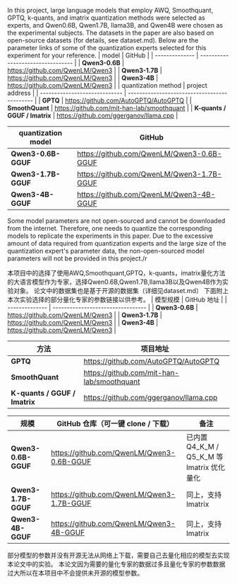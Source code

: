 In this project, large language models that employ AWQ, Smoothquant, GPTQ, k-quants, and imatrix quantization methods were selected as experts, and Qwen0.6B, Qwen1.7B, llama3B, and Qwen4B were chosen as the experimental subjects. The datasets in the paper are also based on open-source datasets (for details, see dataset.md). Below are the parameter links of some of the quantization experts selected for this experiment for your reference.
| model          | GitHub                            |
| -------------- | --------------------------------- |
| **Qwen3-0.6B** | <https://github.com/QwenLM/Qwen3> |
| **Qwen3-1.7B** | <https://github.com/QwenLM/Qwen3> |
| **Qwen3-4B**   | <https://github.com/QwenLM/Qwen3> |
| quantization method           | project address                              |
| ----------------------------- | -------------------------------------------- |
| **GPTQ**                      | <https://github.com/AutoGPTQ/AutoGPTQ>       |
| **SmoothQuant**               | <https://github.com/mit-han-lab/smoothquant> |
| **K-quants / GGUF / Imatrix** | <https://github.com/ggerganov/llama.cpp>     |


| quantization model  | GitHub                                      | 
| ------------------- | ------------------------------------------- |
| **Qwen3-0.6B-GGUF** | <https://github.com/QwenLM/Qwen3-0.6B-GGUF> | 
| **Qwen3-1.7B-GGUF** | <https://github.com/QwenLM/Qwen3-1.7B-GGUF> | 
| **Qwen3-4B-GGUF**   | <https://github.com/QwenLM/Qwen3-4B-GGUF>   | 

Some model parameters are not open-sourced and cannot be downloaded from the internet. Therefore, one needs to quantize the corresponding models to replicate the experiments in this paper. Due to the excessive amount of data required from quantization experts and the large size of the quantization expert's parameter data, the non-open-sourced model parameters will not be provided in this project./r

本项目中的选择了使用AWQ,Smoothquant,GPTQ，k-quants，imatrix量化方法的大语言模型作为专家，选择Qwen0.6B,Qwen1.7B,llama3B以及Qwen4B作为实验对象。
论文中的数据集也是基于开源的数据集（详细见dataset.md）
下面附上本次实验选择的部分量化专家的参数链接以供参考。
| 模型规模        | GitHub 地址                       |
| -------------- | --------------------------------- |
| **Qwen3-0.6B** | <https://github.com/QwenLM/Qwen3> |
| **Qwen3-1.7B** | <https://github.com/QwenLM/Qwen3> |
| **Qwen3-4B**   | <https://github.com/QwenLM/Qwen3> |


| 方法                            | 项目地址                                    |
| ----------------------------- | -------------------------------------------- |
| **GPTQ**                      | <https://github.com/AutoGPTQ/AutoGPTQ>       |
| **SmoothQuant**               | <https://github.com/mit-han-lab/smoothquant> |
| **K-quants / GGUF / Imatrix** | <https://github.com/ggerganov/llama.cpp>     |

| 规模                  | GitHub 仓库（可一键 clone / 下载）                   | 备注                                     |
| ------------------- | ------------------------------------------- | -------------------------------------- |
| **Qwen3-0.6B-GGUF** | <https://github.com/QwenLM/Qwen3-0.6B-GGUF> | 已内置 Q4\_K\_M / Q5\_K\_M 等 Imatrix 优化量化 |
| **Qwen3-1.7B-GGUF** | <https://github.com/QwenLM/Qwen3-1.7B-GGUF> | 同上，支持 Imatrix                          |
| **Qwen3-4B-GGUF**   | <https://github.com/QwenLM/Qwen3-4B-GGUF>   | 同上，支持 Imatrix                          |


部分模型的参数并没有开源无法从网络上下载，需要自己去量化相应的模型去实现本论文中的实验。
本论文因为需要的量化专家的数据过多且量化专家的参数数据过大所以在本项目中不会提供未开源的模型参数。
